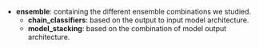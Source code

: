 - __ensemble__: containing the different ensemble combinations we studied.
  - __chain_classifiers__: based on the output to input model architecture.
  - __model_stacking__: based on the combination of model output architecture.
